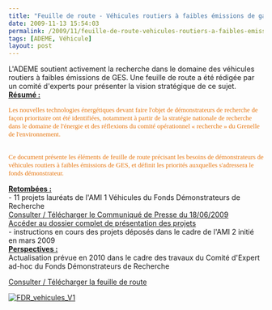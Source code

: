 ```yaml
---
title: "Feuille de route - Véhicules routiers à faibles émissions de gaz à effet de serre"
date: 2009-11-13 15:54:03
permalink: /2009/11/feuille-de-route-vehicules-routiers-a-faibles-emissions-de-gaz-a-effet-de-serre-v1-2008.html
tags: [ADEME, Véhicule]
layout: post
---
```


<p><span style="text-decoration: none">L'ADEME soutient activement la recherche dans le domaine des véhicules routiers à faibles émissions de GES. Une feuille de route a été rédigée par un comité d'experts pour présenter la vision stratégique de ce sujet.</span><br /><span style="text-decoration: underline"><strong>Résumé :</strong> </span></p><font color="#e6730a" face="Caecilia-Bold" size="2"><font color="#e6730a" size="2"><font color="#e6730a" size="2"><span> <p>Les nouvelles technologies énergétiques devant faire l'objet de démonstrateurs de recherche de façon prioritaire ont été identifiées, notamment à partir de la stratégie nationale de recherche dans le domaine de l'énergie et des réflexions du comité opérationnel « recherche » du Grenelle de l'environnement.<br /><br /></p></span><span><span>Ce document présente les éléments de feuille de route précisant les besoins de démonstrateurs de véhicules routiers à faibles émissions de GES, et définit les priorités auxquelles s'adressera le fonds démonstrateur.</span></span></font></font></font> <p><span style="text-decoration: underline"><strong>Retombées :</strong></span><br />- 11 projets lauréats de l'AMI 1 Véhicules du Fonds Démonstrateurs de Recherche<br /><a href="http://www.ademe.fr/?name=F4E99BA157AA33F982086AE9961750221245331546448.pdf" target="_blank">Consulter / Télécharger le Communiqué de Presse du 18/06/2009</a><br /><a href="http://www2.ademe.fr/servlet/getDoc?cid=96&m=3&id=62164&ref=23117&p1=B" target="_blank">Accéder au dossier complet de présentation des projets</a><br />- instructions en cours des projets déposés dans le cadre de l'AMI 2 initié en mars 2009<br /><span style="text-decoration: underline"><strong>Perspectives :</strong></span><br />Actualisation prévue en 2010 dans le cadre des travaux du Comité d'Expert ad-hoc du Fonds Démonstrateurs de Recherche</p><a href="http://www.ademe.fr/?name=4AC719E66CDA4B8A3F4566C8BA30E1711249463405594.pdf" target="_blank">Consulter / Télécharger la feuille de route</a><br /> <p><a href="https://gabrielplassat.github.io/transportsdufutur/wp-content/uploads/sites/6/old/6a0120a66d2ad4970b0120a693e2f6970b-pi.gif"><img alt="FDR_vehicules_V1" border="0" class="asset asset-image at-xid-6a0120a66d2ad4970b0120a693e2f6970b " src="/wp-content/uploads/sites/6/old/6a0120a66d2ad4970b0120a693e2f6970b-800wi.gif" title="FDR_vehicules_V1" /></a> </p>
